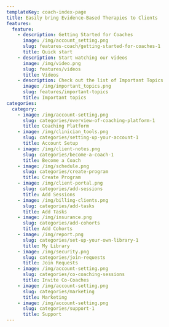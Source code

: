 ```yaml
---
templateKey: coach-index-page
title: Easily bring Evidence-Based Therapies to Clients
features:
  feature:
    - description: Getting Started for Coaches
      image: /img/account_setting.png
      slug: features-coach/getting-started-for-coaches-1
      title: Quick start
    - description: Start watching our videos
      image: /img/video.png
      slug: features/videos
      title: Videos
    - description: Check out the list of Important Topics
      image: /img/important_topics.png
      slug: features/important-topics
      title: Important topics
categories:
  category:
    - image: /img/account-setting.png
      slug: categories/overview-of-coaching-platform-1
      title: Coaching Platform
    - image: /img/clinician_tools.png
      slug: categories/setting-up-your-account-1
      title: Account Setup
    - image: /img/client-notes.png
      slug: categories/become-a-coach-1
      title: Become a Coach
    - image: /img/schedule.png
      slug: categories/create-program
      title: Create Program
    - image: /img/client-portal.png
      slug: categories/add-sessions
      title: Add Sessions
    - image: /img/billing-clients.png
      slug: categories/add-tasks
      title: Add Tasks
    - image: /img/insurance.png
      slug: categories/add-cohorts
      title: Add Cohorts
    - image: /img/report.png
      slug: categories/set-up-your-own-library-1
      title: My Library
    - image: /img/security.png
      slug: categories/join-requests
      title: Join Requests
    - image: /img/account-setting.png
      slug: categories/co-coaching-sessions
      title: Invite Co-Coaches
    - image: /img/account-setting.png
      slug: categories/marketing
      title: Marketing
    - image: /img/account-setting.png
      slug: categories/support-1
      title: Support
---
```


